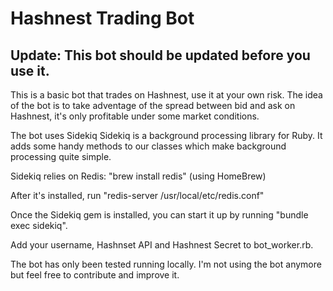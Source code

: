 # Hashnest Trading Bot

## Update: This bot should be updated before you use it.

This is a basic bot that trades on Hashnest, use it at your own risk. The idea of the bot is to take adventage of the spread between bid and ask on Hashnest, it's only profitable under some market conditions.

The bot uses Sidekiq
Sidekiq is a background processing library for Ruby. It adds some handy methods to our classes which make background processing quite simple.

Sidekiq relies on Redis: "brew install redis" (using HomeBrew)

After it's installed, run "redis-server /usr/local/etc/redis.conf"

Once the Sidekiq gem is installed, you can start it up by running "bundle exec sidekiq".

Add your username, Hashnset API and Hashnest Secret to bot_worker.rb.

The bot has only been tested running locally. I'm not using the bot anymore but feel free to contribute and improve it.